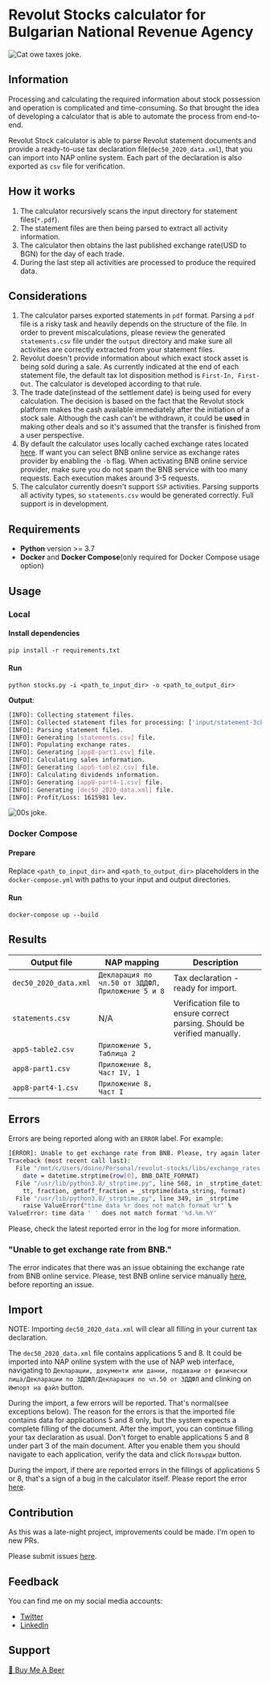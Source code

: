 # Revolut Stocks calculator for Bulgarian National Revenue Agency

![Cat owe taxes joke.](https://www.thefunnybox.com/wp-content/uploads/2011/09/cat-owes-taxes.jpg)

## Information

Processing and calculating the required information about stock possession and operation is complicated and time-consuming. So that brought the idea of developing a calculator that is able to automate the process from end-to-end.

Revolut Stock calculator is able to parse Revolut statement documents and provide a ready-to-use tax declaration file(`dec50_2020_data.xml`), that you can import into NAP online system. Each part of the declaration is also exported as `csv` file for verification.

## How it works

1. The calculator recursively scans the input directory for statement files(`*.pdf`).
2. The statement files are then being parsed to extract all activity information.
3. The calculator then obtains the last published exchange rate(USD to BGN) for the day of each trade.
4. During the last step all activities are processed to produce the required data.

## Considerations

1. The calculator parses exported statements in `pdf` format. Parsing a `pdf` file is a risky task and heavily depends on the structure of the file. In order to prevent miscalculations, please review the generated `statements.csv` file under the `output` directory and make sure all activities are correctly extracted from your statement files.
2. Revolut doesn't provide information about which exact stock asset is being sold during a sale. As currently indicated at the end of each statement file, the default tax lot disposition method is `First-In, First-Out`. The calculator is developed according to that rule.
3. The trade date(instead of the settlement date) is being used for every calculation. The decision is based on the fact that the Revolut stock platform makes the cash available immediately after the initiation of a stock sale. Although the cash can't be withdrawn, it could be **used** in making other deals and so it's assumed that the transfer is finished from a user perspective.
4. By default the calculator uses locally cached exchange rates located [here](https://github.com/doino-gretchenliev/revolut-stocks/tree/main/exchange_rates). If want you can select BNB online service as exchange rates provider by enabling the `-b` flag. When activating BNB online service provider, make sure you do not spam the BNB service with too many requests. Each execution makes around 3-5 requests.
5. The calculator currently doesn't support `SSP` activities. Parsing supports all activity types, so `statements.csv` would be generated correctly. Full support is in development.

## Requirements

* **Python** version >= 3.7
* **Docker** and **Docker Compose**(only required for Docker Compose usage option)

## Usage

### Local

#### Install dependencies

`pip install -r requirements.txt`

#### Run

`python stocks.py -i <path_to_input_dir> -o <path_to_output_dir>`

**Output**:
```sh
[INFO]: Collecting statement files.
[INFO]: Collected statement files for processing: ['input/statement-3cbc62e0-2e0c-44a4-ae0c-8daa4b7c41bc.pdf', 'input/statement-19ed667d-ba66-4527-aa7a-3a88e9e4d613.pdf'].
[INFO]: Parsing statement files.
[INFO]: Generating [statements.csv] file.
[INFO]: Populating exchange rates.
[INFO]: Generating [app8-part1.csv] file.
[INFO]: Calculating sales information.
[INFO]: Generating [app5-table2.csv] file.
[INFO]: Calculating dividends information.
[INFO]: Generating [app8-part4-1.csv] file.
[INFO]: Generating [dec50_2020_data.xml] file.
[INFO]: Profit/Loss: 1615981 lev.
```

![00s joke.](https://media.tenor.com/images/faf934d304adf3abe163e3a6d192c178/tenor.gif)

### Docker Compose

#### Prepare

Replace `<path_to_input_dir>` and `<path_to_output_dir>` placeholders in the `docker-compose.yml` with paths to your input and output directories.

#### Run

`docker-compose up --build`

## Results

| Output file           | NAP mapping                                                                      | Description                                                               |
| --------------------- | -------------------------------------------------------------------------------- | ------------------------------------------------------------------------- |
| `dec50_2020_data.xml` | `Декларация по чл.50 от ЗДДФЛ, Приложение 5 и 8`                                 | Tax declaration - ready for import.                                       |
| `statements.csv`      | N/A                                                                              | Verification file to ensure correct parsing. Should be verified manually. |
| `app5-table2.csv`     | `Приложение 5, Таблица 2`                                                        |                                                                           |
| `app8-part1.csv`      | `Приложение 8, Част ІV, 1`                                                       |                                                                           |
| `app8-part4-1.csv`    | `Приложение 8, Част І`                                                           |                                                                           |

## Errors

Errors are being reported along with an `ERROR` label. For example:
```sh
[ERROR]: Unable to get exchange rate from BNB. Please, try again later.
Traceback (most recent call last):
  File "/mnt/c/Users/doino/Personal/revolut-stocks/libs/exchange_rates.py", line 57, in query_exchange_rates
    date = datetime.strptime(row[0], BNB_DATE_FORMAT)
  File "/usr/lib/python3.8/_strptime.py", line 568, in _strptime_datetime
    tt, fraction, gmtoff_fraction = _strptime(data_string, format)
  File "/usr/lib/python3.8/_strptime.py", line 349, in _strptime
    raise ValueError("time data %r does not match format %r" %
ValueError: time data ' ' does not match format '%d.%m.%Y'
```

Please, check the latest reported error in the log for more information.

### "Unable to get exchange rate from BNB."

The error indicates that there was an issue obtaining the exchange rate from BNB online service. Please, test BNB online service manually [here](https://www.bnb.bg/Statistics/StExternalSector/StExchangeRates/StERForeignCurrencies/index.htm?search=true), before reporting an issue.

## Import

NOTE: Importing `dec50_2020_data.xml` will clear all filling in your current tax declaration.

The `dec50_2020_data.xml` file contains applications 5 and 8. It could be imported into NAP online system with the use of NAP web interface, navigating to `Декларации, документи или данни, подавани от физически лица/Декларации по ЗДДФЛ/Декларация по чл.50 от ЗДДФЛ` and clinking on `Импорт на файл` button.

During the import, a few errors will be reported. That's normal(see exceptions below). The reason for the errors is that the imported file contains data for applications 5 and 8 only, but the system expects a complete filling of the document. After the import, you can continue filling your tax declaration as usual. Don't forget to enable applications 5 and 8 under part 3 of the main document. After you enable them you should navigate to each application, verify the data and click `Потвърди` button.

During the import, if there are reported errors in the fillings of applications 5 or 8, that's a sign of a bug in the calculator itself. Please report the error [here](https://github.com/doino-gretchenliev/revolut-stocks/issues).

## Contribution

As this was a late-night project, improvements could be made. I'm open to new PRs.

Please submit issues [here](https://github.com/doino-gretchenliev/revolut-stocks/issues).

## Feedback

You can find me on my social media accounts:

* [Twitter](https://twitter.com/doino1990)
* [LinkedIn](https://www.linkedin.com/in/doyno-gretchenliev-60150235/)

## Support

<a href="https://www.buymeacoffee.com/doino.gretch" target="_blank">🍺 Buy Me A Beer</a>
